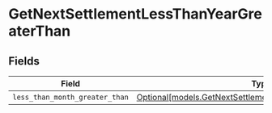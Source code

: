 # GetNextSettlementLessThanYearGreaterThan


## Fields

| Field                                                                                                                | Type                                                                                                                 | Required                                                                                                             | Description                                                                                                          |
| -------------------------------------------------------------------------------------------------------------------- | -------------------------------------------------------------------------------------------------------------------- | -------------------------------------------------------------------------------------------------------------------- | -------------------------------------------------------------------------------------------------------------------- |
| `less_than_month_greater_than`                                                                                       | [Optional[models.GetNextSettlementLessThanMonthGreaterThan]](../models/getnextsettlementlessthanmonthgreaterthan.md) | :heavy_minus_sign:                                                                                                   | N/A                                                                                                                  |